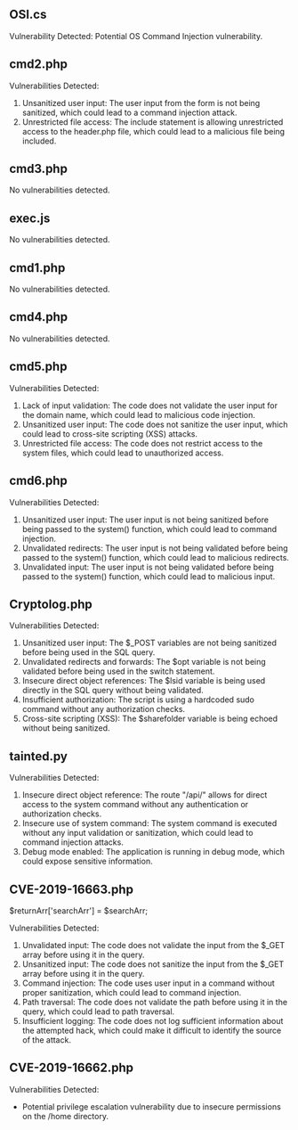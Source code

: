 ## OSI.cs
Vulnerability Detected: Potential OS Command Injection vulnerability.

## cmd2.php
Vulnerabilities Detected:
1. Unsanitized user input: The user input from the form is not being sanitized, which could lead to a command injection attack.
2. Unrestricted file access: The include statement is allowing unrestricted access to the header.php file, which could lead to a malicious file being included.

## cmd3.php
No vulnerabilities detected.

## exec.js
No vulnerabilities detected.

## cmd1.php
No vulnerabilities detected.

## cmd4.php
No vulnerabilities detected.

## cmd5.php
Vulnerabilities Detected:
1. Lack of input validation: The code does not validate the user input for the domain name, which could lead to malicious code injection.
2. Unsanitized user input: The code does not sanitize the user input, which could lead to cross-site scripting (XSS) attacks.
3. Unrestricted file access: The code does not restrict access to the system files, which could lead to unauthorized access.

## cmd6.php
Vulnerabilities Detected:
1. Unsanitized user input: The user input is not being sanitized before being passed to the system() function, which could lead to command injection.
2. Unvalidated redirects: The user input is not being validated before being passed to the system() function, which could lead to malicious redirects.
3. Unvalidated input: The user input is not being validated before being passed to the system() function, which could lead to malicious input.

## Cryptolog.php
Vulnerabilities Detected:
1. Unsanitized user input: The $_POST variables are not being sanitized before being used in the SQL query.
2. Unvalidated redirects and forwards: The $opt variable is not being validated before being used in the switch statement.
3. Insecure direct object references: The $lsid variable is being used directly in the SQL query without being validated.
4. Insufficient authorization: The script is using a hardcoded sudo command without any authorization checks.
5. Cross-site scripting (XSS): The $sharefolder variable is being echoed without being sanitized.

## tainted.py
Vulnerabilities Detected:
1. Insecure direct object reference: The route "/api/<something>" allows for direct access to the system command without any authentication or authorization checks.
2. Insecure use of system command: The system command is executed without any input validation or sanitization, which could lead to command injection attacks.
3. Debug mode enabled: The application is running in debug mode, which could expose sensitive information.

## CVE-2019-16663.php
$returnArr['searchArr'] = $searchArr;

Vulnerabilities Detected:

1. Unvalidated input: The code does not validate the input from the $_GET array before using it in the query.
2. Unsanitized input: The code does not sanitize the input from the $_GET array before using it in the query.
3. Command injection: The code uses user input in a command without proper sanitization, which could lead to command injection.
4. Path traversal: The code does not validate the path before using it in the query, which could lead to path traversal.
5. Insufficient logging: The code does not log sufficient information about the attempted hack, which could make it difficult to identify the source of the attack.

## CVE-2019-16662.php
Vulnerabilities Detected:
- Potential privilege escalation vulnerability due to insecure permissions on the /home directory.

